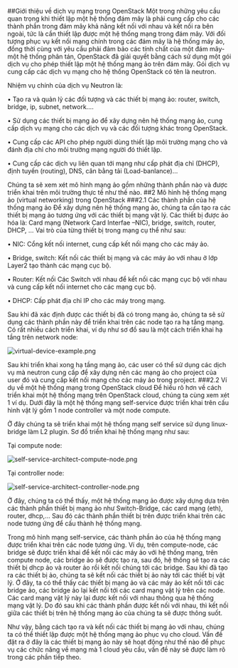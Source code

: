 ##Giới thiệu về dịch vụ mạng trong OpenStack
Một trong những yêu cầu quan trọng khi thiết lập một hệ thống đám mây là phải cung cấp cho các thành phần trong đám mây khả năng kết nối với nhau và kết nối ra bên ngoài, tức là cần thiết lập được một hệ thống mạng trong đám mây. Với đối tượng phục vụ kết nối mạng chính trong các đám mây là hệ thống máy ảo, đồng thời cùng với yêu cầu phải đảm bảo các tính chất của một đám mây- một hệ thống phân tán, OpenStack đã giải quyết bằng cách sử dụng một gói dịch vụ cho phép thiết lập một hệ thống mạng ảo trên đám mây. Gói dịch vụ cung cấp các dịch vụ mạng cho hệ thống OpenStack có tên là neutron.

Nhiệm vụ chính của dịch vụ Neutron là:

•	Tạo ra và quản lỷ các đối tượng và các thiết bị mạng ảo: router, switch, bridge, ip, subnet, network….

•	Sử dụng các thiết bị mạng ảo để xây dựng nên hệ thống mạng ảo, cung cấp dịch vụ mạng cho các dịch vụ và các đối tượng khác trong OpenStack.

•	Cung cấp các API cho phép người dùng thiết lập môi trường mạng cho và đánh địa chỉ cho môi trường mạng người đó thiết lập.

•	Cung cấp các dịch vụ liên quan tới mạng như cấp phát địa chỉ (DHCP), định tuyến (routing), DNS, cân bằng tải (Load-banlance)…

Chúng ta sẽ xem xét mô hình mạng ảo gồm những thành phần nào và được triển khai trên môi trường thực tế như thế nào.
##2 Mô hình hệ thống mạng ảo (virtual networking) trong OpenStack
###2.1 Các thành phần của hệ thống mạng ảo 
Để xây dựng nên hệ thống mạng ảo, chúng ta cần tạo ra các thiết bị mạng ảo tương ứng với các thiết bị mạng vật lý. Các thiết bị được ảo hóa là: Card mạng (Network Card Interfae –NIC), bridge, switch, router, DHCP, … Vai trò của từng thiết bị trong mạng cụ thể như sau:

•	NIC: Cổng kết nối internet, cung cấp kết nối mạng cho các máy ảo.

•	Bridge, switch: Kết nối các thiết bị  mạng và các máy ảo với nhau ở lớp Layer2 tạo thành các mạng cục bộ.

•	Router: Kết nối Các Switch với nhau để kết nối các mạng cục bộ với nhau và cung cấp kết nối internet cho các mạng cục bộ.

•	DHCP: Cấp phát địa chỉ IP cho các máy trong mạng.

Sau khi đã xác định được các thiết bị đã có trong mạng ảo, chúng ta sẽ sử dụng các thành phần này để triển khai trên các node tạo ra hạ tầng mạng. Có rất nhiều cách triển khai, ví dụ như sơ đồ sau là một cách triển khai hạ tầng trên network node:

![virtual-device-example.png](./img/virtual-device-example.png)

Sau khi triển khai xong hạ tầng mạng ảo, các user có thể sử dụng các dịch vụ mà neutron cung cấp để xây dựng nên các mạng ảo cho project của user đó và cung cấp kết nối mạng cho các máy ảo trong project. 
###2.2 Ví dụ về một hệ thống mạng trong OpenStack cloud
Để hiểu rõ hơn về cách triển khai một hệ thống mạng trên OpenStack cloud, chúng ta cùng xem xét 1 ví dụ. Dưới đây là một hệ thống mạng self-service  được triển khai trên cấu hình vật lý gồm 1 node controller và một node compute.

Ở đây chúng ta sẽ triển khai một hệ thống mạng self service sử dụng linux-bridge làm L2 plugin. Sơ đồ triển khai hệ thống mạng như sau:

Tại compute node:

![self-service-architect-compute-node.png](./img/self-service-architect-compute-node.png)

Tại controller node:

![self-service-architect-controller-node.png](./img/self-service-architect-controller-node.png)

Ở đây, chúng ta có thể thấy, một hệ thống mạng ảo được xây dựng dựa trên các thành phần thiết bị mạng ảo như Switch-Bridge, các card mạng (eth), router, dhcp,... Sau đó các thành phần thiết bị trên được triển khai trên các node tương ứng để cấu thành hệ thống mạng.

Trong mô hình mạng self-service, các thành phần ảo của hệ thống mạng được triển khai trên các node tương ứng. Ví dụ, trên compute-node, các bridge sẽ được triển khai để kết nối các máy ảo với hệ thống mạng, trên compute node, các bridge ảo sẽ được tạo ra, sau đó, hệ thống sẽ tạo ra các thiết bị dhcp ảo và router ảo rồi kết nối chúng tới các bridge. Sau khi đã tạo ra các thiết bị ảo, chúng ta sẽ kết nối các thiết bị ảo này tới các thiết bị vật lý. Ở đây, ta có thể thấy các thiết bị mạng ảo và các máy ảo kết nối tới các bridge ảo, các bridge ảo lại kết nối tới các card mạng vật lý trên các node. Các card mạng vật lý này lại được kết nối với nhau thông qua hệ thống mạng vật lý. Do đó sau khi các thành phần được kết nối với nhau, thì kết nối giữa các thiết bị trên hệ thống mạng ảo của chúng ta sẽ được thông suốt.

Như vậy, bằng cách tạo ra và kết nối các thiết bị mạng ảo với nhau, chúng ta có thể thiết lập được một hệ thống mạng ảo phục vụ cho cloud. Vấn đề đặt ra ở đây là các thiết bị mạng ảo này sẽ hoạt động như thế nào để phục vụ các chức năng về mạng mà 1 cloud yêu cầu, vấn đề này sẽ được làm rõ trong các phần tiếp theo.
